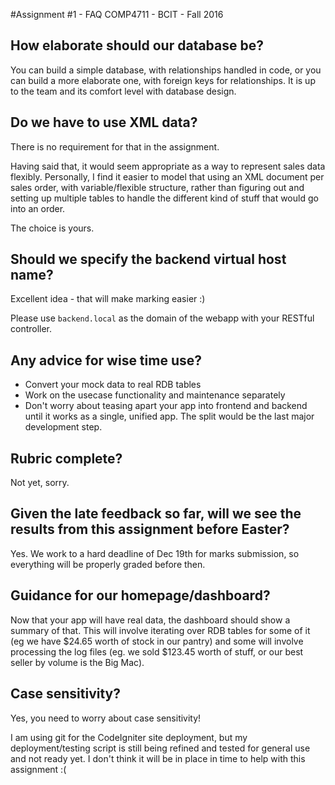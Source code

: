 #Assignment #1 - FAQ
COMP4711 - BCIT - Fall 2016

## How elaborate should our database be?

You can build a simple database, with relationships handled in code,
or you can build a more elaborate one, with foreign keys for relationships.
It is up to the team and its comfort level with database design.

## Do we have to use XML data?

There is no requirement for that in the assignment.

Having said that, it would seem appropriate as a way to represent sales data
flexibly. Personally, I find it easier to model that using an XML document
per sales order, with variable/flexible structure, rather than figuring out
and setting up multiple tables to handle the different kind of stuff
that would go into an order.

The choice is yours.

## Should we specify the backend virtual host name?  

Excellent idea - that will make marking easier :)

Please use <code>backend.local</code> as the domain of the webapp with
your RESTful controller.


## Any advice for wise time use?

- Convert your mock data to real RDB tables
- Work on the usecase functionality and maintenance separately
- Don't worry about teasing apart your app into frontend and backend until it
works as a single, unified app. The split would be the last major development
step.

## Rubric complete?

Not yet, sorry.

## Given the late feedback so far, will we see the results from this assignment before Easter?

Yes. We work to a hard deadline of Dec 19th for marks submission, so everything
will be properly graded before then.

## Guidance for our homepage/dashboard?

Now that your app will have real data, the dashboard should show a summary
of that. This will involve iterating over RDB tables for some of it (eg we
have $24.65 worth of stock in our pantry) and some will involve processing the
log files (eg. we sold $123.45 worth of stuff, or our best seller by volume
is the Big Mac).

## Case sensitivity?

Yes, you need to worry about case sensitivity!

I am using git for the CodeIgniter site deployment, but my deployment/testing script is 
still being refined and tested for general use and not ready yet. I don't think it will be 
in place in time to help with this assignment :(